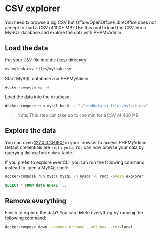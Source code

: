 # CSV explorer

You need to browse a big CSV but Office/OpenOffice/LibreOffice does not accept to load a CSV of 100+ MB?
Use this tool to load the CSV into a MySQL database and explore the data with PHPMyAdmin.

## Load the data

Put your CSV file into the [files/](files/) directory

```bash
mv myleak.csv files/myleak.csv
```

Start MySQL database and PHPMyAdmin:

```bash
docker-compose up -d 
```

Load the data into the database:

```bash
docker-compose run mysql bash -c "./loaddata.sh files/myleak.csv"
```

>Note: This step can take up to one min for a CSV of 400 MB

## Explore the data

You can open [127.0.0.1:8080/](http://127.0.0.1:8080/) in your browser to access PHPMyAdmin.
Defaut credentials are `root` / `yolo`.
You can now browse your data by querying the `explorer.data` table.

If you prefer to explore over CLI, you can run the following command instead to open a MySQL shell:

```bash
docker-compose run mysql mysql -h mysql -u root -pyolo explorer
```

```sql
SELECT * FROM data WHERE ...
```

## Remove everything

Finish to explore the data? You can delete everything by running the following command:

```bash
docker-compose down --remove-orphans --volumes --rmi=local
```
